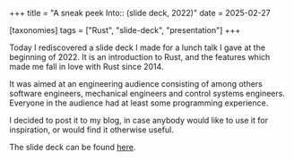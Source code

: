 +++
title = "A sneak peek Into::<Rust> (slide deck, 2022)"
date = 2025-02-27

[taxonomies]
tags = ["Rust", "slide-deck", "presentation"]
+++

Today I rediscovered a slide deck I made for a lunch talk I gave at the beginning
of 2022. It is an introduction to Rust, and the features which made me fall in love
with Rust since 2014.

It was aimed at an engineering audience consisting of among others
software engineers, mechanical engineers and control systems engineers.
Everyone in the audience had at least some programming experience.

I decided to post it to my blog, in case anybody would like to use it for
inspiration, or would find it otherwise useful.

The slide deck can be found [here](/pdf/sneak_peek_into_rust.pdf).
